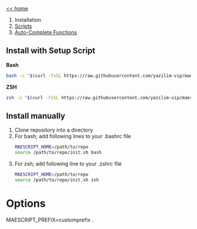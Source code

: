 [<< home](../README.md)
1. Installation
2. [Scripts](./docs/SCRIPTS.md)
3. [Auto-Complete Functions](./docs/AUTO_COMPLETE_FUNCTIONS.md)

## Install with Setup Script
**Bash**
```sh
bash -c "$(curl -fsSL https://raw.githubusercontent.com/yazilim-vip/maescript/main/install.sh)"
```

**ZSH**
```sh
zsh -c "$(curl -fsSL https://raw.githubusercontent.com/yazilim-vip/maescript/main/install.sh)"
```

## Install manually
1. Clone repository into a directory
2. For bash; add following lines to your .bashrc file
   ```sh
   MAESCRIPT_HOME=/path/to/repo
   source /path/to/repo/init.sh bash
   ``` 
3. For zsh; add following line to your .zshrc file
   ```sh
   MAESCRIPT_HOME=/path/to/repo
   source /path/to/repo/init.sh zsh
   ```

# Options
MAESCRIPT_PREFIX=customprefix
.